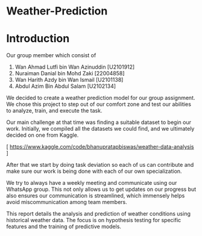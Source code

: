 # Weather-Prediction

# Introduction

Our group member which consist of

1.   Wan Ahmad Lutfi bin Wan Azinuddin [U2101912]
2.   Nuraiman Danial bin Mohd Zaki [22004858]
3.   Wan Harith Azdy bin Wan Ismail [U2101138]
4.   Abdul Azim Bin Abdul Salam [U2102134]

We decided to create a weather prediction model for our group assignment. We chose this project to step out of our comfort zone and test our abilities to analyze, train, and execute the task.

Our main challenge at that time was finding a suitable dataset to begin our work. Initially, we compiled all the datasets we could find, and we ultimately decided on one from Kaggle.

[ https://www.kaggle.com/code/bhanupratapbiswas/weather-data-analysis ]

After that we start by doing task deviation so each of us can contribute and make sure our work is being done with each of our own specialization.

We try to always have a weekly meeting and communicate using our WhatsApp group. This not only allows us to get updates on our progress but also ensures our communication is streamlined, which immensely helps avoid miscommunication among team members.

This report details the analysis and prediction of weather conditions using historical weather data. The focus is on hypothesis testing for specific features and the training of predictive models.
